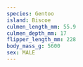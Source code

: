 ```yaml
---
species: Gentoo
island: Biscoe
culmen_length_mm: 55.9
culmen_depth_mm: 17
flipper_length_mm: 228
body_mass_g: 5600
sex: MALE
---
```

